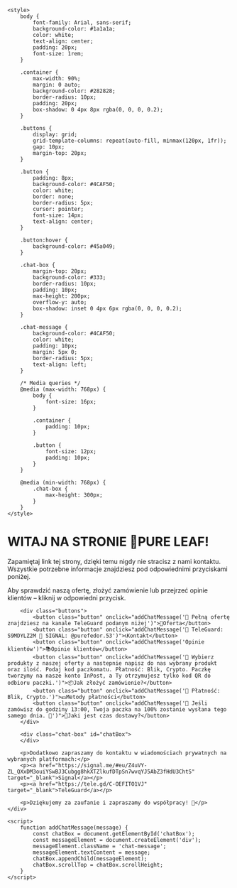 
<html lang="pl">
<head>
    <meta charset="UTF-8">
    <meta name="viewport" content="width=device-width, initial-scale=1.0">

    <style>
        body {
            font-family: Arial, sans-serif;
            background-color: #1a1a1a;
            color: white;
            text-align: center;
            padding: 20px;
            font-size: 1rem;
        }

        .container {
            max-width: 90%;
            margin: 0 auto;
            background-color: #282828;
            border-radius: 10px;
            padding: 20px;
            box-shadow: 0 4px 8px rgba(0, 0, 0, 0.2);
        }

        .buttons {
            display: grid;
            grid-template-columns: repeat(auto-fill, minmax(120px, 1fr));
            gap: 10px;
            margin-top: 20px;
        }

        .button {
            padding: 8px;
            background-color: #4CAF50;
            color: white;
            border: none;
            border-radius: 5px;
            cursor: pointer;
            font-size: 14px;
            text-align: center;
        }

        .button:hover {
            background-color: #45a049;
        }

        .chat-box {
            margin-top: 20px;
            background-color: #333;
            border-radius: 10px;
            padding: 10px;
            max-height: 200px;
            overflow-y: auto;
            box-shadow: inset 0 4px 6px rgba(0, 0, 0, 0.2);
        }

        .chat-message {
            background-color: #4CAF50;
            color: white;
            padding: 10px;
            margin: 5px 0;
            border-radius: 5px;
            text-align: left;
        }

        /* Media queries */
        @media (max-width: 768px) {
            body {
                font-size: 16px;
            }

            .container {
                padding: 10px;
            }

            .button {
                font-size: 12px;
                padding: 10px;
            }
        }

        @media (min-width: 768px) {
            .chat-box {
                max-height: 300px;
            }
        }
    </style>
</head>
<body>
    <div class="container">
        <h1>WITAJ NA STRONIE 🌿PURE LEAF!</h1>
        <p>Zapamiętaj link tej strony, dzięki temu nigdy nie stracisz z nami kontaktu. Wszystkie potrzebne informacje znajdziesz pod odpowiednimi przyciskami poniżej.</p>
        <p>Aby sprawdzić naszą ofertę, złożyć zamówienie lub przejrzeć opinie klientów – kliknij w odpowiedni przycisk.</p>

        <div class="buttons">
            <button class="button" onclick="addChatMessage('🔶 Pełną ofertę znajdziesz na kanale TeleGuard podanym niżej')">📜Oferta</button>
            <button class="button" onclick="addChatMessage('🔶 TeleGuard: S9MDYLZ2M 🔹 SIGNAL: @purefedor.53')">📞Kontakt</button>
            <button class="button" onclick="addChatMessage('Opinie klientów')">📚Opinie klientów</button>
            <button class="button" onclick="addChatMessage('🔶 Wybierz produkty z naszej oferty a nastepnie napisz do nas wybrany produkt oraz ilość. Podaj kod paczkomatu. Płatność: Blik, Crypto. Paczkę tworzymy na nasze konto InPost, a Ty otrzymujesz tylko kod QR do odbioru paczki.')">📦Jak złożyć zamówienie?</button>
            <button class="button" onclick="addChatMessage('🔶 Płatność: Blik, Crypto.')">💵Metody płatności</button>
            <button class="button" onclick="addChatMessage('🔶 Jeśli zamówisz do godziny 13:00, Twoja paczka na 100% zostanie wysłana tego samego dnia. 🚀')">📲Jaki jest czas dostawy?</button>
        </div>

        <div class="chat-box" id="chatBox">
        </div>

        <p>Dodatkowo zapraszamy do kontaktu w wiadomościach prywatnych na wybranych platformach:</p>
        <p><a href="https://signal.me/#eu/Z4uVY-ZL_QXxDM3ouiYSwBJ3Cubgg8hkXTZlkufDTpSn7wvqYJ5AbZ3fHdU3ChtS" target="_blank">Signal</a></p>
        <p><a href="https://tele.gd/C-OEFITO1VJ" target="_blank">TeleGuard</a></p>

        <p>Dziękujemy za zaufanie i zapraszamy do współpracy! 💝</p>
    </div>

    <script>
        function addChatMessage(message) {
            const chatBox = document.getElementById('chatBox');
            const messageElement = document.createElement('div');
            messageElement.className = 'chat-message';
            messageElement.textContent = message;
            chatBox.appendChild(messageElement);
            chatBox.scrollTop = chatBox.scrollHeight;
        }
    </script>
</body>
</html>
